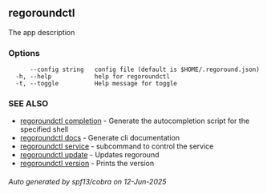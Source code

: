 ## regoroundctl

The app description

### Options

```
      --config string   config file (default is $HOME/.regoround.json)
  -h, --help            help for regoroundctl
  -t, --toggle          Help message for toggle
```

### SEE ALSO

* [regoroundctl completion](regoroundctl_completion.md)	 - Generate the autocompletion script for the specified shell
* [regoroundctl docs](regoroundctl_docs.md)	 - Generate cli documentation
* [regoroundctl service](regoroundctl_service.md)	 - subcommand to control the service
* [regoroundctl update](regoroundctl_update.md)	 - Updates regoround
* [regoroundctl version](regoroundctl_version.md)	 - Prints the version

###### Auto generated by spf13/cobra on 12-Jun-2025
